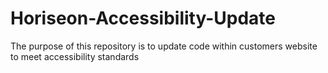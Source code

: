 # Horiseon-Accessibility-Update
The purpose of this repository is to update code within customers website to meet accessibility standards
